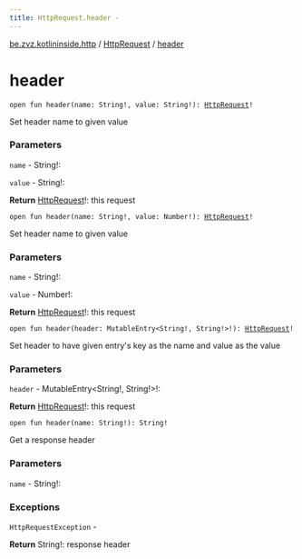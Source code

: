 ```yaml
---
title: HttpRequest.header - 
---
```


[be.zvz.kotlininside.http](../index.html) / [HttpRequest](index.html) / [header](./header.html)

# header

`open fun header(name: String!, value: String!): `[`HttpRequest`](index.html)`!`

Set header name to given value

### Parameters

`name` - String!:

`value` - String!:

**Return**
[HttpRequest](index.html)!: this request

`open fun header(name: String!, value: Number!): `[`HttpRequest`](index.html)`!`

Set header name to given value

### Parameters

`name` - String!:

`value` - Number!:

**Return**
[HttpRequest](index.html)!: this request

`open fun header(header: MutableEntry<String!, String!>!): `[`HttpRequest`](index.html)`!`

Set header to have given entry's key as the name and value as the value

### Parameters

`header` - MutableEntry&lt;String!,&nbsp;String!&gt;!:

**Return**
[HttpRequest](index.html)!: this request

`open fun header(name: String!): String!`

Get a response header

### Parameters

`name` - String!:

### Exceptions

`HttpRequestException` -

**Return**
String!: response header

